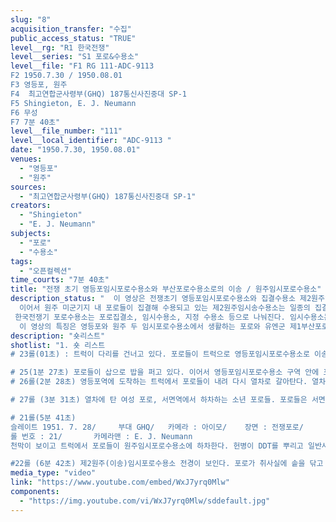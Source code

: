```yaml
---
slug: "8"
acquisition_transfer: "수집"
public_access_status: "TRUE"
level__rg: "R1 한국전쟁"
level__series: "S1 포로&수용소"
level__file: "F1 RG 111-ADC-9113
F2 1950.7.30 / 1950.08.01
F3 영등포, 원주
F4  최고연합군사령부(GHQ) 187통신사진중대 SP-1
F5 Shingieton, E. J. Neumann
F6 무성
F7 7분 40초"
level__file_number: "111"
level__local_identifier: "ADC-9113 "
date: "1950.7.30, 1950.08.01"
venues:
  - "영등포"
  - "원주"
sources:
  - "최고연합군사령부(GHQ) 187통신사진중대 SP-1"
creators:
  - "Shingieton"
  - "E. J. Neumann"
subjects:
  - "포로"
  - "수용소"
tags:
  - "오픈컬렉션"
time_courts: "7분 40초"
title: "전쟁 초기 영등포임시포로수용소와 부산포로수용소로의 이송 / 원주임시포로수용소"
description_status: "  이 영상은 전쟁초기 영등포임시포로수용소와 집결수용소 제2원주임시포로수용소를 담고 있다. 영등포임시수용소는 미군기지 시설 내에 설치되었는데 구 일본군 건물들이며 부상당한 포로들을 이송하는 장면, 121이동병원 내부 등 다양한 장면들이 포함되어 있다. 특히 포로들은 영등포임시포로수용소에서 제1부산포로수용소로 열차로 이동해 수용되는 장면이 있다. 열차에서 내린 포로들은 도보로 부산포로수용소에 이동하는 장면과 담보 등 다양한 물품들을 지급 받았다.
  이어서 원주 미군기지 내 포로들이 집결해 수용되고 있는 제2원주임시송수용소는 일종의 집결수용소이며 앞의 영등포임시수용소보다 규모면에서 작다. 적십자사 자료에 따르면 원주는 유엔군 제2임시포로수용소이자 이송포로수용소라고 성격을 규정하고 있다. 이 수용소는 1951년 9월 14일까지 운영되었다. “ICRC CAMP REPORT – KOREA”, RG 59, Miscellaneous Records of the Bureau of Public Affairs, 1944 – 1964, Entry A1 1587-G, Box 7, 1952. 7. 23, NARA.
 한국전쟁기 포로수용소는 포로집결소, 임시수용소, 지정 수용소 등으로 나눠진다. 임시수용소는 집결소에서 온 포로들을 1개월 이내 수용하면서 포로등록 및 심문 등을 진행하다가 부산이나 거제도 등지로 이송하는 임무를 맡고 있었다.
  이 영상의 특징은 영등포와 원주 두 임시포로수용소에서 생활하는 포로와 유엔군 제1부산포로수용소 초기 모습을 볼 수 있다. 이들 포로수용소는 이념이나 송환여부를 떠나 국가, 계급, 성별만으로 구분해 수용된 곳이다."
description: "숏리스트"
shotlist: "1. 숏 리스트
# 23롤(01초) : 트럭이 다리를 건너고 있다. 포로들이 트럭으로 영등포임시포로수용소로 이송되고 있다. (52초) 포로들이 트럭에 올라 타고 있다. 한국군 헌병이 부상당한 포로들을 트턱에 태우고 있다. (1분 19초) 121이동병원 간판과 건물이 보인다.

# 25(1분 27초) 포로들이 삽으로 밥을 퍼고 있다. 이어서 영등포임시포로수용소 구역 안에 포로들이 수용된 모습, 트럭에 타는 포로들, 트럭이 수용소에서 나오는 장면
# 26롤(2분 28초) 영등포역에 도착하는 트럭에서 포로들이 내려 다시 열차로 갈아탄다. 열차에 탄 포로들을 위해 트럼통에서 밥을 퍼고 있다. 포로들이 각 열차에 탑승한 포로들에게 밥을 종이 상자에 담아 나눠주고 있다. 포로들은 깡통에 밥을 담고 있다.

# 27롤 (3분 31초) 열차에 탄 여성 포로, 서면역에서 하차하는 소년 포로들. 포로들은 서면역에서 거리에 나와 걸어서 제2부산포로수용소로 이동해 들어가고 있다. (4분 49초)수용소에서 전염병 예방 접종을 받고 있다. 포로들은 식기와 담요, 신발, 칫솔, 치약 등을 지급 받는다.

# 21롤(5분 41초)
슬레이트 1951. 7. 28/     부대 GHQ/   카메라 : 아이모/    장면 : 전쟁포로/
롤 번호 : 21/       카메라맨 : E. J. Neumann
천막이 보이고 트럭에서 포로들이 원주임시포로수용소에 하차한다. 헌병이 DDT를 뿌리고 일반사병 포로천막에 들어간다. (6분 33초) 95헌병대대 관할 제2원주임시(이송)포로수용소에서 포로들이 트럭에 승차하고 있다. 안내판에는 기상 6시라고 나온다.

#22롤 (6분 42초) 제2원주(이송)임시포로수용소 전경이 보인다. 포로가 취사실에 솥을 닦고 있다. 주변을 청소하는 장면, 취사실 전경이 보이고 ‘포로’ 라는 천막과 95헌병대대 이송수용소라는 간판이 보인다."
media_type: "video"
link: "https://www.youtube.com/embed/WxJ7yrq0Mlw"
components:
  - "https://img.youtube.com/vi/WxJ7yrq0Mlw/sddefault.jpg"
---
```


